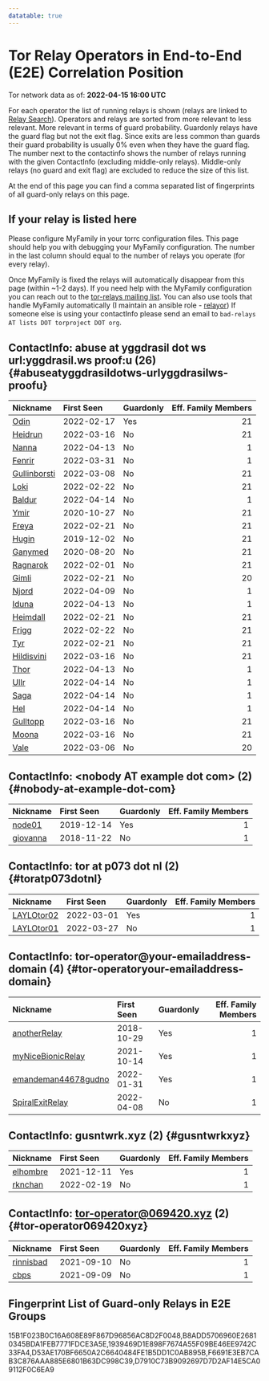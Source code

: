 ```yaml
---
datatable: true
---
```



# Tor Relay Operators in End-to-End (E2E) Correlation Position

Tor network data as of: **2022-04-15 16:00 UTC**

For each operator the list of running relays is shown (relays are linked to [Relay Search](https://metrics.torproject.org/rs.html)).
Operators and relays are sorted from more relevant to less relevant. More relevant in terms of guard probability.
Guardonly relays have the guard flag but not the exit flag.
Since exits are less common than guards their guard probability is usually 0% even when they have the guard flag.
The number next to the contactinfo shows the number of relays running with the given ContactInfo (excluding middle-only relays).
Middle-only relays (no guard and exit flag) are excluded to reduce the size of this list.

At the end of this page you can find a comma separated list of fingerprints of all guard-only relays on this page.

## If your relay is listed here
Please configure MyFamily in your torrc configuration files.
This page should help you with debugging your MyFamily configuration. The number in the last column should equal to the number of
relays you operate (for every relay).

Once MyFamily is fixed the relays will automatically disappear from this page (within ~1-2 days).
If you need help with the MyFamily configuration you can reach out to the
[tor-relays mailing list](https://lists.torproject.org/cgi-bin/mailman/listinfo/tor-relays).
You can also use tools that handle MyFamily automatically (I maintain an ansible role - 
[relayor](https://medium.com/@nusenu/deploying-tor-relays-with-ansible-6612593fa34d))
If someone else is using your contactInfo please send an email to ```bad-relays AT lists DOT torproject DOT org```.


## ContactInfo: abuse at yggdrasil dot ws url:yggdrasil.ws proof:u (26) {#abuseatyggdrasildotws-urlyggdrasilws-proofu}

| Nickname                                                                                                | First Seen   | Guardonly   |   Eff. Family Members |
|:--------------------------------------------------------------------------------------------------------|:-------------|:------------|----------------------:|
| [Odin](https://metrics.torproject.org/rs.html#details/15B1F023B0C16A608E89F867D96856AC8D2F0048)         | 2022-02-17   | Yes         |                    21 |
| [Heidrun](https://metrics.torproject.org/rs.html#details/0071933EB152FD69EE909A90B1084DFDE91FC988)      | 2022-03-16   | No          |                    21 |
| [Nanna](https://metrics.torproject.org/rs.html#details/01CFE500142AF19B252C8B30372FCB2B47904F56)        | 2022-04-13   | No          |                     1 |
| [Fenrir](https://metrics.torproject.org/rs.html#details/02326DAE399F3A6A829B7A65348F191B77282AB9)       | 2022-03-31   | No          |                     1 |
| [Gullinborsti](https://metrics.torproject.org/rs.html#details/24362E7E61E6D72FE70262C8C11D5035712D56B8) | 2022-03-08   | No          |                    21 |
| [Loki](https://metrics.torproject.org/rs.html#details/2A88B370BC0519F80E930A3776579E59B7383B08)         | 2022-02-22   | No          |                    21 |
| [Baldur](https://metrics.torproject.org/rs.html#details/3B45DB0236969F2FD28DFB45C02DCFF84B4EE80F)       | 2022-04-14   | No          |                     1 |
| [Ymir](https://metrics.torproject.org/rs.html#details/4AA0035604DF40E5BA20DBE88EF6D11432421BFA)         | 2020-10-27   | No          |                    21 |
| [Freya](https://metrics.torproject.org/rs.html#details/4BE441A6F75DEA5C738C91655418D3F9845B2143)        | 2022-02-21   | No          |                    21 |
| [Hugin](https://metrics.torproject.org/rs.html#details/4E533D0E42D41968875911C419A9BA265EFA9883)        | 2019-12-02   | No          |                    21 |
| [Ganymed](https://metrics.torproject.org/rs.html#details/5AFF7583F5ED62A274823C83199F2E19083692EC)      | 2020-08-20   | No          |                    21 |
| [Ragnarok](https://metrics.torproject.org/rs.html#details/7B077965A032FEE91F8DDFD3F18F9943398AAE3F)     | 2022-02-01   | No          |                    21 |
| [Gimli](https://metrics.torproject.org/rs.html#details/7DA4235E725388111A6BDD965742A9E58A7D1451)        | 2022-02-21   | No          |                    20 |
| [Njord](https://metrics.torproject.org/rs.html#details/869CB6932EF87DC152D6B12BDFE5C82677975E79)        | 2022-04-09   | No          |                     1 |
| [Iduna](https://metrics.torproject.org/rs.html#details/8A5749A25D040E7256DCD4F2A261135DEDF0750C)        | 2022-04-13   | No          |                     1 |
| [Heimdall](https://metrics.torproject.org/rs.html#details/8C9347D033ED0E7B2D57C1DA9028AE8F152ADD48)     | 2022-02-21   | No          |                    21 |
| [Frigg](https://metrics.torproject.org/rs.html#details/98EC17CE329197A4A81C2B122806CE9E315A7518)        | 2022-02-22   | No          |                    21 |
| [Tyr](https://metrics.torproject.org/rs.html#details/9CD41AC4F0054E9A8452732F86BD8D84FC812572)          | 2022-02-21   | No          |                    21 |
| [Hildisvini](https://metrics.torproject.org/rs.html#details/9CD42CD6B94B7CEED2B915491EA6457ABD8E5675)   | 2022-03-16   | No          |                    21 |
| [Thor](https://metrics.torproject.org/rs.html#details/A6A45A07C3AF4F37F6ADAFB5BCEE7E42D44A3899)         | 2022-04-13   | No          |                     1 |
| [Ullr](https://metrics.torproject.org/rs.html#details/A93C0A08A9F39D48C613A497246AB321F44A7539)         | 2022-04-14   | No          |                     1 |
| [Saga](https://metrics.torproject.org/rs.html#details/AFC0C9EAEC1D834D52016663B8AA722368F1B598)         | 2022-04-14   | No          |                     1 |
| [Hel](https://metrics.torproject.org/rs.html#details/B20AC8CE5C5D1766759C30F6936CEEF50E3F1D7C)          | 2022-04-14   | No          |                     1 |
| [Gulltopp](https://metrics.torproject.org/rs.html#details/C0DC5DC08B91A5A17BF530E33F02FF4236ADE001)     | 2022-03-16   | No          |                    21 |
| [Moona](https://metrics.torproject.org/rs.html#details/C58FA99811371C688012A5DE427685B62C778FE9)        | 2022-03-16   | No          |                    21 |
| [Vale](https://metrics.torproject.org/rs.html#details/E2FECC8FDBA00078C2820129518D9E18C2148952)         | 2022-03-06   | No          |                    20 |

## ContactInfo: &lt;nobody AT example dot com&gt; (2) {#nobody-at-example-dot-com}

| Nickname                                                                                            | First Seen   | Guardonly   |   Eff. Family Members |
|:----------------------------------------------------------------------------------------------------|:-------------|:------------|----------------------:|
| [node01](https://metrics.torproject.org/rs.html#details/D53AE170BF6650A2C6640484FE1B5DD1C0AB895B)   | 2019-12-14   | Yes         |                     1 |
| [giovanna](https://metrics.torproject.org/rs.html#details/1137AB1F84EC2D52DFB1915717F14FF1A10EB392) | 2018-11-22   | No          |                     1 |

## ContactInfo: tor at p073 dot nl (2) {#toratp073dotnl}

| Nickname                                                                                              | First Seen   | Guardonly   |   Eff. Family Members |
|:------------------------------------------------------------------------------------------------------|:-------------|:------------|----------------------:|
| [LAYLOtor02](https://metrics.torproject.org/rs.html#details/B8ADD5706960E26810345BDA1FEB7771FDCE3A5E) | 2022-03-01   | Yes         |                     1 |
| [LAYLOtor01](https://metrics.torproject.org/rs.html#details/EF02EF768B54E29C50D13E6589FF82FFD7791F0B) | 2022-03-27   | No          |                     1 |

## ContactInfo: tor-operator@your-emailaddress-domain (4) {#tor-operatoryour-emailaddress-domain}

| Nickname                                                                                                       | First Seen   | Guardonly   |   Eff. Family Members |
|:---------------------------------------------------------------------------------------------------------------|:-------------|:------------|----------------------:|
| [anotherRelay](https://metrics.torproject.org/rs.html#details/F6691E3EB7CAB3C876AAA885E6801B63DC998C39)        | 2018-10-29   | Yes         |                     1 |
| [myNiceBionicRelay](https://metrics.torproject.org/rs.html#details/D90A78790098F7C0639DC2D3A8016948EAE5E2B1)   | 2021-10-14   | Yes         |                     1 |
| [emandeman44678gudno](https://metrics.torproject.org/rs.html#details/1939469D1E898F7674A55F09BE46EE9742C33FA4) | 2022-01-31   | Yes         |                     1 |
| [SpiralExitRelay](https://metrics.torproject.org/rs.html#details/824E2894713F8249B7C2735176BE0564BD1ED5B7)     | 2022-04-08   | No          |                     1 |

## ContactInfo: gusntwrk.xyz (2) {#gusntwrkxyz}

| Nickname                                                                                            | First Seen   | Guardonly   |   Eff. Family Members |
|:----------------------------------------------------------------------------------------------------|:-------------|:------------|----------------------:|
| [elhombre](https://metrics.torproject.org/rs.html#details/D7910C73B9092697D7D2AF14E5CA09112F0C6EA9) | 2021-12-11   | Yes         |                     1 |
| [rknchan](https://metrics.torproject.org/rs.html#details/A5B984C20AF47731B911CDF68032A36F8678C25B)  | 2022-02-19   | No          |                     1 |

## ContactInfo: tor-operator@069420.xyz (2) {#tor-operator069420xyz}

| Nickname                                                                                             | First Seen   | Guardonly   |   Eff. Family Members |
|:-----------------------------------------------------------------------------------------------------|:-------------|:------------|----------------------:|
| [rinnisbad](https://metrics.torproject.org/rs.html#details/4555F2F16C2ECFFE0368C8EB1300DFC5922F31B1) | 2021-09-10   | No          |                     1 |
| [cbps](https://metrics.torproject.org/rs.html#details/43C483A4C290D629A3F9FA0DE2B796C02784CCD5)      | 2021-09-09   | No          |                     1 |


## Fingerprint List of Guard-only Relays in E2E Groups

15B1F023B0C16A608E89F867D96856AC8D2F0048,B8ADD5706960E26810345BDA1FEB7771FDCE3A5E,1939469D1E898F7674A55F09BE46EE9742C33FA4,D53AE170BF6650A2C6640484FE1B5DD1C0AB895B,F6691E3EB7CAB3C876AAA885E6801B63DC998C39,D7910C73B9092697D7D2AF14E5CA09112F0C6EA9